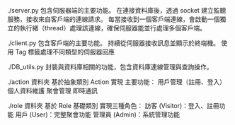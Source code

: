 
./server.py
包含伺服器端的主要功能。
在連接資料庫後，透過 socket 建立監聽服務，接收來自客戶端的連線請求。
每當接收到一個客戶端連線，會啟動一個獨立的執行緒（thread）處理該連線，確保伺服器能並行處理多個客戶端。

./client.py
包含客戶端的主要功能。
持續從伺服器接收訊息並顯示於終端機。
使用 Tag 標籤處理不同類型的伺服器回應

./DB_utils.py
封裝與資料庫相關的功能，包含資料庫連線管理與查詢操作。

./action 資料夾
基於抽象類別 Action 實現
主要功能：
用戶管理（註冊、登入）
個人資料維護
聚會管理
即時通訊

./role 資料夾
基於 Role 基礎類別
實現三種角色：
訪客 (Visitor)：登入、註冊功能
用戶 (User)：完整聚會功能
管理員 (Admin)：系統管理功能
